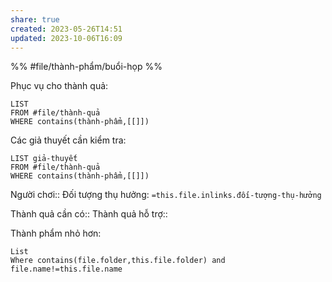 ```yaml
---
share: true
created: 2023-05-26T14:51
updated: 2023-10-06T16:09
---
```

%%
#file/thành-phẩm/buổi-họp
%%

Phục vụ cho thành quả:
```dataview
LIST
FROM #file/thành-quả 
WHERE contains(thành-phẩm,[[]])
```
Các giả thuyết cần kiểm tra:
```dataview
LIST giả-thuyết
FROM #file/thành-quả 
WHERE contains(thành-phẩm,[[]])
```
Người chơi:: 
Đối tượng thụ hưởng: `=this.file.inlinks.đối-tượng-thụ-hưởng`

Thành quả cần có::
Thành quả hỗ trợ::

Thành phẩm nhỏ hơn:
```dataview
List
Where contains(file.folder,this.file.folder) and file.name!=this.file.name
```
